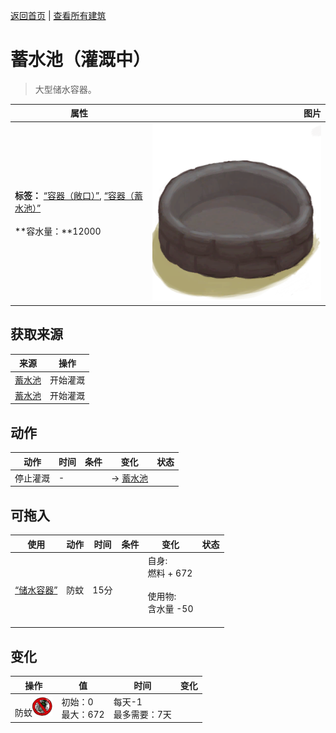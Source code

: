 [返回首页](index.md)   |  [查看所有建筑](building.md)
# 蓄水池（灌溉中）  
> 大型储水容器。  
  
  属性  |   图片   
 ----  |  ----:   
 **标签：**	[“容器（敞口）”](tag_ContainerOpen.md), [“容器（蓄水池）”](tag_ContainerReservoir.md)<br><br>**容水量：**12000  |  ![](Sprite/ReservoirEmpty.png)   
  
## 获取来源  
来源  |  操作  
----  |  ----  
[蓄水池](WaterReservoir.md)  |  开始灌溉  
[蓄水池](WaterReservoirFull.md)  |  开始灌溉  
## 动作  
动作  |  时间  |  条件  |  变化  |  状态  
----  |  ----  |  ----  |  ----  |  ----  
停止灌溉  |  -  |    |  → [蓄水池](WaterReservoir.md)<br>  |    
## 可拖入  
使用  |  动作  |  时间  |  条件  |  变化  |  状态  
----  |  ----  |  ----  |  ----  |  ----  |  ----  
[“储水容器”](tag_WaterContainer.md)  |  防蚊  |  15分  |    |  自身:<br>燃料 + 672<br><br>使用物:<br>含水量  -50<br><br>  |    
## 变化  
操作  |  值  |  时间  |  变化  
----  |  ----  |  ----  |  ----  
防蚊<img decoding="async" src="Sprite/BugsNot.png" style="height:30px;">  |  初始：0<br>最大：672  |  每天-1<br>最多需要：7天  |    
